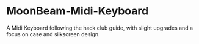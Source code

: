 # MoonBeam-Midi-Keyboard
A Midi Keyboard following the hack club guide, with slight upgrades and a focus on case and silkscreen design.
